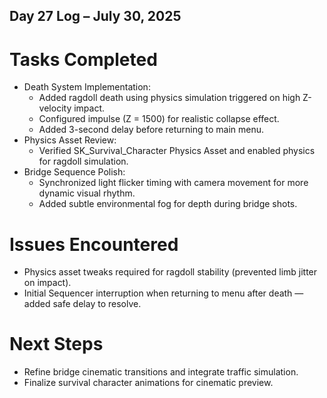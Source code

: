## Day 27 Log – July 30, 2025

# Tasks Completed
- Death System Implementation:
  - Added ragdoll death using physics simulation triggered on high Z-velocity impact.
  - Configured impulse (Z = 1500) for realistic collapse effect.
  - Added 3-second delay before returning to main menu.
- Physics Asset Review:
  - Verified SK_Survival_Character Physics Asset and enabled physics for ragdoll simulation.
- Bridge Sequence Polish:
  - Synchronized light flicker timing with camera movement for more dynamic visual rhythm.
  - Added subtle environmental fog for depth during bridge shots.

# Issues Encountered
- Physics asset tweaks required for ragdoll stability (prevented limb jitter on impact).
- Initial Sequencer interruption when returning to menu after death — added safe delay to resolve.

# Next Steps
- Refine bridge cinematic transitions and integrate traffic simulation.
- Finalize survival character animations for cinematic preview.